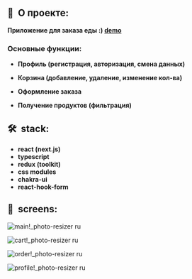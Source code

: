 <h2><b>🍕&nbsp;&nbsp;О проекте:</b></h2>

 <b>Приложение для заказа еды :)  **<a href="https://ya-bao-frontend.vercel.app/">demo</a>**</b>
  <h3>Основные функции:</h3>
  
   - <b>Профиль (регистрация, авторизация, смена данных)</b>

   - <b>Корзина (добавление, удаление, изменение кол-ва)</b>

   - <b>Оформление заказа</b>

   - <b>Получение продуктов (фильтрация) </b>

<h2><b>🛠&nbsp;&nbsp;stack:</b></h2>

- <b>react (next.js)</b>
- <b>typescript</b>
- <b>redux (toolkit)</b>
- <b>css modules</b>
- <b>chakra-ui</b>
-  <b>react-hook-form</b>

<h2><b>📸&nbsp;&nbsp;screens:</b></h2>

![main!_photo-resizer ru](https://user-images.githubusercontent.com/79608355/157014682-dc522967-ee3d-4f3e-9cb5-58719f04873e.PNG)

![cart!_photo-resizer ru](https://user-images.githubusercontent.com/79608355/157014898-401bcfb8-79e4-4a10-a344-4a4882d7c807.PNG)

![order!_photo-resizer ru](https://user-images.githubusercontent.com/79608355/157015076-2275d71b-5ecc-4948-8009-bdb57ed01071.PNG)

![profile!_photo-resizer ru](https://user-images.githubusercontent.com/79608355/157015470-be802da3-6b39-46e8-9ec6-670442c0e516.PNG)
